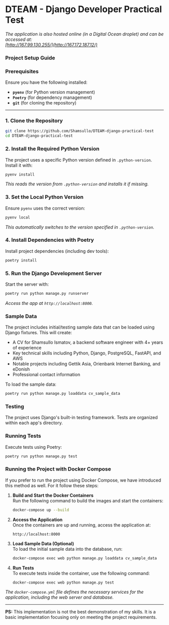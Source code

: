 # **DTEAM - Django Developer Practical Test**
*The application is also hosted online (in a Digital Ocean droplet) and can be accessed at:  
[http://167.99.130.255/](http://167.172.187.12/)*

### **Project Setup Guide**

### **Prerequisites**

Ensure you have the following installed:

- **`pyenv`** (for Python version management)
- **`Poetry`** (for dependency management)
- **`git`** (for cloning the repository)

---

### **1. Clone the Repository**

```bash
git clone https://github.com/Shamsullo/DTEAM-django-practical-test
cd DTEAM-django-practical-test
```

### **2. Install the Required Python Version**

The project uses a specific Python version defined in `.python-version`.
Install it with:

```bash
pyenv install
```  

*This reads the version from `.python-version` and installs it if missing.*

### **3. Set the Local Python Version**

Ensure `pyenv` uses the correct version:

```bash
pyenv local
```  

*This automatically switches to the version specified in `.python-version`.*

### **4. Install Dependencies with Poetry**

Install project dependencies (including dev tools):

```bash
poetry install
```  

### **5. Run the Django Development Server**

Start the server with:

```bash
poetry run python manage.py runserver
```  

*Access the app at `http://localhost:8000`.*

### **Sample Data**

The project includes initial/testing sample data that can be loaded using
Django fixtures.
This will create:

- A CV for Shamsullo Ismatov, a backend software engineer with 4+ years of
  experience
- Key technical skills including Python, Django, PostgreSQL, FastAPI, and AWS
- Notable projects including Gettik Asia, Orienbank Internet Banking, and
  eDonish
- Professional contact information

To load the sample data:

```bash
poetry run python manage.py loaddata cv_sample_data
```

### **Testing**

The project uses Django's built-in testing framework. Tests are organized
within each app's directory.

### Running Tests

Execute tests using Poetry:

```bash
poetry run python manage.py test
```

### **Running the Project with Docker Compose**

If you prefer to run the project using Docker Compose, we have introduced this
method as well. For it follow these steps:

1. **Build and Start the Docker Containers**  
   Run the following command to build the images and start the containers:
   ```bash
   docker-compose up --build
   ```

2. **Access the Application**  
   Once the containers are up and running, access the application at:
   ```plaintext
   http://localhost:8000
   ```

3. **Load Sample Data (Optional)**  
   To load the initial sample data into the database, run:
   ```bash
   docker-compose exec web python manage.py loaddata cv_sample_data
   ```

4. **Run Tests**  
   To execute tests inside the container, use the following command:
   ```bash
   docker-compose exec web python manage.py test
   ```

*The `docker-compose.yml` file defines the necessary services for the
application, including the web server and database.*

---

**PS:** This implementation is not the best demonstration of my skills. It is a
basic implementation focusing only on meeting the project requirements.
